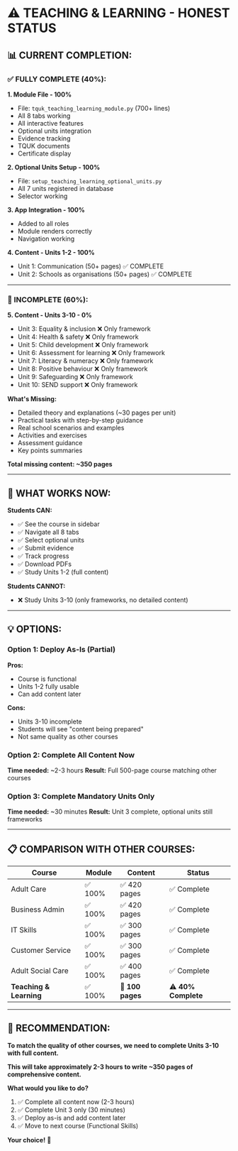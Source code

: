 # ⚠️ TEACHING & LEARNING - HONEST STATUS

## 📊 **CURRENT COMPLETION:**

### **✅ FULLY COMPLETE (40%):**

**1. Module File - 100%**
- File: `tquk_teaching_learning_module.py` (700+ lines)
- All 8 tabs working
- All interactive features
- Optional units integration
- Evidence tracking
- TQUK documents
- Certificate display

**2. Optional Units Setup - 100%**
- File: `setup_teaching_learning_optional_units.py`
- All 7 units registered in database
- Selector working

**3. App Integration - 100%**
- Added to all roles
- Module renders correctly
- Navigation working

**4. Content - Units 1-2 - 100%**
- Unit 1: Communication (50+ pages) ✅ COMPLETE
- Unit 2: Schools as organisations (50+ pages) ✅ COMPLETE

---

### **🔨 INCOMPLETE (60%):**

**5. Content - Units 3-10 - 0%**
- Unit 3: Equality & inclusion ❌ Only framework
- Unit 4: Health & safety ❌ Only framework
- Unit 5: Child development ❌ Only framework
- Unit 6: Assessment for learning ❌ Only framework
- Unit 7: Literacy & numeracy ❌ Only framework
- Unit 8: Positive behaviour ❌ Only framework
- Unit 9: Safeguarding ❌ Only framework
- Unit 10: SEND support ❌ Only framework

**What's Missing:**
- Detailed theory and explanations (~30 pages per unit)
- Practical tasks with step-by-step guidance
- Real school scenarios and examples
- Activities and exercises
- Assessment guidance
- Key points summaries

**Total missing content: ~350 pages**

---

## 🎯 **WHAT WORKS NOW:**

**Students CAN:**
- ✅ See the course in sidebar
- ✅ Navigate all 8 tabs
- ✅ Select optional units
- ✅ Submit evidence
- ✅ Track progress
- ✅ Download PDFs
- ✅ Study Units 1-2 (full content)

**Students CANNOT:**
- ❌ Study Units 3-10 (only frameworks, no detailed content)

---

## 💡 **OPTIONS:**

### **Option 1: Deploy As-Is (Partial)**
**Pros:**
- Course is functional
- Units 1-2 fully usable
- Can add content later

**Cons:**
- Units 3-10 incomplete
- Students will see "content being prepared"
- Not same quality as other courses

### **Option 2: Complete All Content Now**
**Time needed:** ~2-3 hours
**Result:** Full 500-page course matching other courses

### **Option 3: Complete Mandatory Units Only**
**Time needed:** ~30 minutes
**Result:** Unit 3 complete, optional units still frameworks

---

## 📋 **COMPARISON WITH OTHER COURSES:**

| Course | Module | Content | Status |
|--------|--------|---------|--------|
| Adult Care | ✅ 100% | ✅ 420 pages | ✅ Complete |
| Business Admin | ✅ 100% | ✅ 420 pages | ✅ Complete |
| IT Skills | ✅ 100% | ✅ 300 pages | ✅ Complete |
| Customer Service | ✅ 100% | ✅ 300 pages | ✅ Complete |
| Adult Social Care | ✅ 100% | ✅ 400 pages | ✅ Complete |
| **Teaching & Learning** | ✅ 100% | 🔨 **100 pages** | ⚠️ **40% Complete** |

---

## 🎯 **RECOMMENDATION:**

**To match the quality of other courses, we need to complete Units 3-10 with full content.**

**This will take approximately 2-3 hours to write ~350 pages of comprehensive content.**

**What would you like to do?**

1. ✅ Complete all content now (2-3 hours)
2. ✅ Complete Unit 3 only (30 minutes)
3. ✅ Deploy as-is and add content later
4. ✅ Move to next course (Functional Skills)

**Your choice!** 🚀
